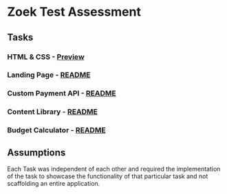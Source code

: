 # Zoek Test Assessment

## Tasks

### HTML & CSS - [Preview](html_css/Preview.png)

### Landing Page - [README](landing_page/README.md)

### Custom Payment API - [README](custom_payment_api/README.md)

### Content Library - [README](content_library/README.md)

### Budget Calculator - [README](budget_calculator/README.md)

## Assumptions

Each Task was independent of each other and required the implementation of the task to showcase the functionality of that particular task and not scaffolding an entire application.
